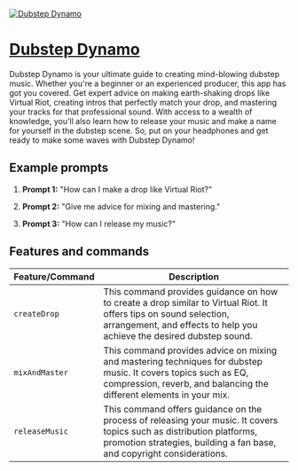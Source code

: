[![Dubstep Dynamo](https://files.oaiusercontent.com/file-y7tv4GaViGIt2EOy2S2A7mI8?se=2123-10-16T20%3A08%3A34Z&sp=r&sv=2021-08-06&sr=b&rscc=max-age%3D31536000%2C%20immutable&rscd=attachment%3B%20filename%3De60562c8-1e3f-4112-98e3-a27299774383.png&sig=kbKIw1vooe7CKQ2hmPdlUcwaeV0/SNJO6tlvMdj0zOU%3D)](https://chat.openai.com/g/g-E3CHpB4R2-dubstep-dynamo)

# [Dubstep Dynamo](https://chat.openai.com/g/g-E3CHpB4R2-dubstep-dynamo)

Dubstep Dynamo is your ultimate guide to creating mind-blowing dubstep music. Whether you're a beginner or an experienced producer, this app has got you covered. Get expert advice on making earth-shaking drops like Virtual Riot, creating intros that perfectly match your drop, and mastering your tracks for that professional sound. With access to a wealth of knowledge, you'll also learn how to release your music and make a name for yourself in the dubstep scene. So, put on your headphones and get ready to make some waves with Dubstep Dynamo!

## Example prompts

1. **Prompt 1:** "How can I make a drop like Virtual Riot?"

2. **Prompt 2:** "Give me advice for mixing and mastering."

3. **Prompt 3:** "How can I release my music?"

## Features and commands

| Feature/Command | Description |
| --- | --- |
| `createDrop` | This command provides guidance on how to create a drop similar to Virtual Riot. It offers tips on sound selection, arrangement, and effects to help you achieve the desired dubstep sound. |
| `mixAndMaster` | This command provides advice on mixing and mastering techniques for dubstep music. It covers topics such as EQ, compression, reverb, and balancing the different elements in your mix. |
| `releaseMusic` | This command offers guidance on the process of releasing your music. It covers topics such as distribution platforms, promotion strategies, building a fan base, and copyright considerations. |